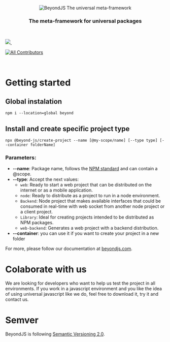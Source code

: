 <div align="center">

![BeyondJS The universal meta-framework](https://beyondjs.com/images/beyond-logo.png)

<h3>The meta-framework for universal packages</h3>
</div>
<dl>
  <dt>&nbsp;</dt>
</dl>
<p>
  <a aria-label="License MIT" href="https://opensource.org/licenses/MIT">
    <img  src="https://img.shields.io/static/v1?style=for-the-badge&label=License&message=MIT&color=red">
  </a>
  <a aria-label="NPM version" href="https://www.npmjs.com/package/beyond">
    <img alt="" src="https://img.shields.io/static/v1?style=for-the-badge&label=Version&message=1.0.11&color=#dcdcdc">
  </a>
  
  <!-- ALL-CONTRIBUTORS-BADGE:START - Do not remove or modify this section -->
  [![All Contributors](https://img.shields.io/badge/all_contributors-13-orange.svg?style=for-the-badge)](#contributors)
  <!-- ALL-CONTRIBUTORS-BADGE:END -->

</p>
<dl>
  <dt>&nbsp;</dt>
</dl>

# Getting started

## Global instalation

```shell
npm i --location=global beyond
```

## Install and create specific project type

```shell
npx @beyond-js/create-project --name [@my-scope/name] [--type type] [--container folderName]
```

### Parameters:

-   **--name**: Package name, follows the [NPM standard](https://docs.npmjs.com/cli/v9/using-npm/scope) and can contain a @scope.
-   **--type**: Accept the next values:
    -   `web`: Ready to start a web project that can be distributed on the internet or as a mobile application.
    -   `node`: Ready to distribute as a project to run in a node environment.
    -   `Backend`: Node project that makes available interfaces that could be consumed in real-time with web socket from another node project or a client project.
    -   `Library`: Ideal for creating projects intended to be distributed as NPM packages.
    -   `web-backend`: Generates a web project with a backend distribution.
-   **--container**: you can use it if you want to create your project in a new folder

For more, please follow our documentation at [beyondjs.com](https://beyondjs.com/docs/quick-start).

# Colaborate with us

We are looking for developers who want to help us test the project in all environments. If you work in a javascript
environment and you like the idea of using universal javascript like we do, feel free to download it, try it and contact
us.

# Semver

BeyondJS is following [Semantic Versioning 2.0](https://semver.org/).

[//]: # (# Contributors)

[//]: # ()

[//]: # (<!-- ALL-CONTRIBUTORS-LIST:START - Do not remove or modify this section -->)

[//]: # (<!-- prettier-ignore-start -->)

[//]: # (<!-- markdownlint-disable -->)

[//]: # ()

[//]: # (<!-- markdownlint-restore -->)

[//]: # (<!-- prettier-ignore-end -->)

[//]: # ()

[//]: # (<!-- ALL-CONTRIBUTORS-LIST:END -->)

